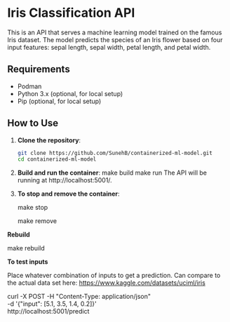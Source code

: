 # Iris Classification API

This is an API that serves a machine learning model trained on the famous Iris dataset. The model predicts the species of an Iris flower based on four input features: sepal length, sepal width, petal length, and petal width.

## Requirements

- Podman
- Python 3.x (optional, for local setup)
- Pip (optional, for local setup)

## How to Use

1. **Clone the repository**:
   ```bash
   git clone https://github.com/SunehB/containerized-ml-model.git
   cd containerized-ml-model
2. **Build and run the container**:
    make build
    make run
The API will be running at http://localhost:5001/.

3. **To stop and remove the container**:

      make stop

      make remove

**Rebuild**

make rebuild

**To test inputs**

Place whatever combination of inputs to get a prediction. Can compare to the actual data set here: https://www.kaggle.com/datasets/uciml/iris

curl -X POST -H "Content-Type: application/json" \
    -d '{"input": [5.1, 3.5, 1.4, 0.2]}' \
    http://localhost:5001/predict






